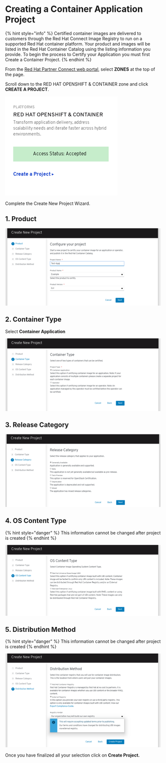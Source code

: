 # Creating a Container Application Project

{% hint style="info" %}
Certified container images are delivered to customers through the Red Hat Connect Image Registry to run on a supported Red Hat container platform. Your product and images will be listed in the Red Hat Container Catalog using the listing information you provide. To begin the process to Certify your Application you must first Create a Container Project.‌
{% endhint %}

From the [Red Hat Partner Connect web portal](https://connect.redhat.com/), select **ZONES** at the top of the page.‌

Scroll down to the RED HAT OPENSHIFT & CONTAINER zone and click **CREATE A PROJECT**.‌

![](../.gitbook/assets/project1.png)

Complete the Create New Project Wizard.

## 1. Product

![](../.gitbook/assets/project1%20%281%29.png)

## 2. Container Type

Select **Container Application**

![](../.gitbook/assets/project2.png)

## 3. Release Category

![](../.gitbook/assets/project3.png)

## 4. OS Content Type

{% hint style="danger" %}
This information cannot be changed after project is created
{% endhint %}

![](../.gitbook/assets/project4.png)

## 5. Distribution Method

{% hint style="danger" %}
This information cannot be changed after project is created
{% endhint %}

![](../.gitbook/assets/project5.png)

Once you have finalized all your selection click on **Create Project.**

